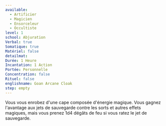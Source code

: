 ```yaml
---
available:
  - Artificier
  - Magicien
  - Ensorceleur
  - Occultiste
level: 1
school: Abjuration
Verbal: true
Somatique: true
Matériel: false
detailmat:
Durée: 1 Heure
Incantation: 1 Action
Portée: Personnelle
Concentration: false
Rituel: false
englishname: Goan Arcane Cloak
step: empty
---
```

Vous vous enrobez d'une cape composée d'énergie magique. Vous gagnez l'avantage aux jets de sauvegarde contre les sorts et autres effets magiques, mais vous prenez 1d4 dégâts de feu si vous ratez le jet de sauvegarde.

